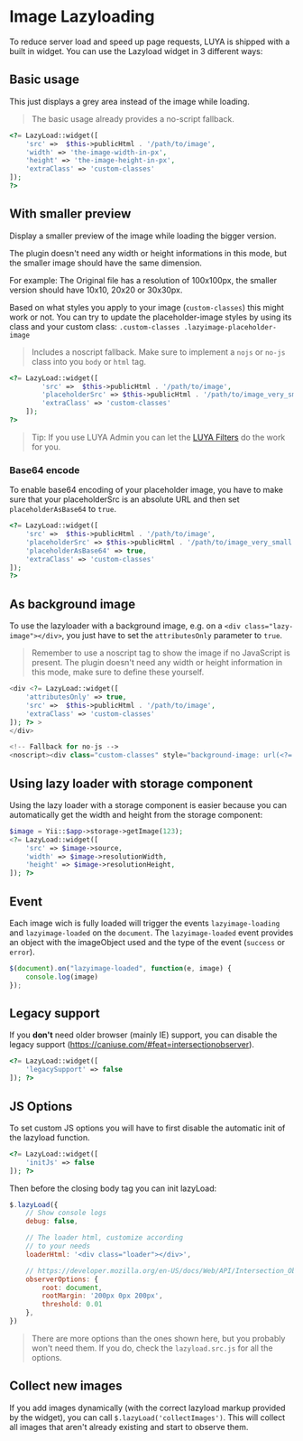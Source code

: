 # Image Lazyloading

To reduce server load and speed up page requests, LUYA is shipped with a built in <class name="luya\lazyload\LazyLoad" /> widget. You can use the Lazyload widget in 3 different ways:

## Basic usage

This just displays a grey area instead of the image while loading.

> The basic usage already provides a no-script fallback.

```php
<?= LazyLoad::widget([
    'src' =>  $this->publicHtml . '/path/to/image',
    'width' => 'the-image-width-in-px',
    'height' => 'the-image-height-in-px',
    'extraClass' => 'custom-classes'
]);
?>
```

## With smaller preview

Display a smaller preview of the image while loading the bigger version.

The plugin doesn't need any width or height informations in this mode, but the smaller
image should have the same dimension.

For example: The Original file has a resolution of 100x100px,
the smaller version should have 10x10, 20x20 or 30x30px.

Based on what styles you apply to your image (`custom-classes`) this might work or not.
You can try to update the placeholder-image styles by using its class and your custom class: `.custom-classes .lazyimage-placeholder-image`

> Includes a noscript fallback.
> Make sure to implement a `nojs` or `no-js` class into you `body` or `html` tag.

```php
<?= LazyLoad::widget([
        'src' =>  $this->publicHtml . '/path/to/image',
        'placeholderSrc' => $this->publicHtml . '/path/to/image_very_small',
        'extraClass' => 'custom-classes'
    ]);
?>
```

> Tip: If you use LUYA Admin you can let the [LUYA Filters](/guide/app/filters) do the work for you.


### Base64 encode

To enable base64 encoding of your placeholder image, you have to make sure that your placeholderSrc is an absolute URL and then set `placeholderAsBase64` to `true`.

```php
<?= LazyLoad::widget([
    'src' =>  $this->publicHtml . '/path/to/image',
    'placeholderSrc' => $this->publicHtml . '/path/to/image_very_small',
    'placeholderAsBase64' => true,
    'extraClass' => 'custom-classes'
]);
?>
```


## As background image

To use the lazyloader with a background image, e.g. on a `<div class="lazy-image"></div>`, you just have to set the `attributesOnly` parameter to `true`.

> Remember to use a noscript tag to show the image if no JavaScript is present.
> The plugin doesn't need any width or height information in this mode, make sure to define these
> yourself.

```php
<div <?= LazyLoad::widget([
    'attributesOnly' => true,
    'src' =>  $this->publicHtml . '/path/to/image',
    'extraClass' => 'custom-classes'
]); ?> >
</div>

<!-- Fallback for no-js -->
<noscript><div class="custom-classes" style="background-image: url(<?= $extras['image']->source ?>);"></div></noscript>
```

## Using lazy loader with storage component

Using the lazy loader with a storage component <class name="luya\admin\image\Item" /> is easier because you can automatically get the width and height from the storage component:

```php
$image = Yii::$app->storage->getImage(123);
<?= LazyLoad::widget([
    'src' => $image->source,
    'width' => $image->resolutionWidth,
    'height' => $image->resolutionHeight,
]); ?>
```


## Event

Each image wich is fully loaded will trigger the events `lazyimage-loading` and `lazyimage-loaded` on the `document`.
The `lazyimage-loaded` event provides an object with the imageObject used and the type of the event (`success` or `error`).

```js
$(document).on("lazyimage-loaded", function(e, image) {
    console.log(image)
});
```

## Legacy support

If you **don't** need older browser (mainly IE) support, you can disable the legacy support (https://caniuse.com/#feat=intersectionobserver).

```php
<?= LazyLoad::widget([
    'legacySupport' => false
]); ?>
```

## JS Options

To set custom JS options you will have to first disable the automatic init of the lazyload function.

```php
<?= LazyLoad::widget([
    'initJs' => false
]); ?>
```

Then before the closing body tag you can init lazyLoad:

```js
$.lazyLoad({
    // Show console logs
    debug: false,

    // The loader html, customize according
    // to your needs
    loaderHtml: '<div class="loader"></div>',

    // https://developer.mozilla.org/en-US/docs/Web/API/Intersection_Observer_API#Intersection_observer_options
    observerOptions: {
        root: document,
        rootMargin: '200px 0px 200px',
        threshold: 0.01
    },
})
```

> There are more options than the ones shown here, but you probably won't need them. If you do, check the `lazyload.src.js` for all the options.

## Collect new images

If you add images dynamically (with the correct lazyload markup provided by the widget), you can call `$.lazyLoad('collectImages')`. This will collect all images that aren't already existing and start to observe them.
